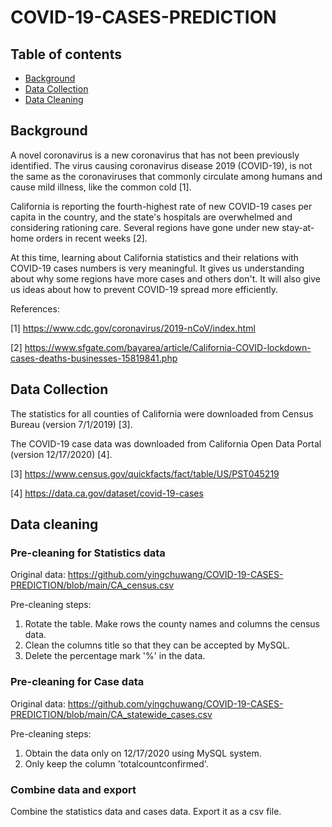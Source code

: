# COVID-19-CASES-PREDICTION
## Table of contents 
* [Background](#background)
* [Data Collection](#data-collection)
* [Data Cleaning](#data-cleaning)

## Background
A novel coronavirus is a new coronavirus that has not been previously identified. The virus causing coronavirus disease 2019 (COVID-19), is not the same as the coronaviruses that commonly circulate among humans and cause mild illness, like the common cold [1]. 

California is reporting the fourth-highest rate of new COVID-19 cases per capita in the country, and the state's hospitals are overwhelmed and considering rationing care. Several regions have gone under new stay-at-home orders in recent weeks [2].

At this time, learning about California statistics and their relations with COVID-19 cases numbers is very meaningful. It gives us understanding about why some regions have more cases and others don't. It will also give us ideas about how to prevent COVID-19 spread more efficiently.  

References:

[1] https://www.cdc.gov/coronavirus/2019-nCoV/index.html

[2] https://www.sfgate.com/bayarea/article/California-COVID-lockdown-cases-deaths-businesses-15819841.php

## Data Collection

The statistics for all counties of California were downloaded from Census Bureau (version 7/1/2019) [3].

The COVID-19 case data was downloaded from California Open Data Portal (version 12/17/2020) [4].

[3] https://www.census.gov/quickfacts/fact/table/US/PST045219

[4] https://data.ca.gov/dataset/covid-19-cases

## Data cleaning

### Pre-cleaning for Statistics data

Original data: https://github.com/yingchuwang/COVID-19-CASES-PREDICTION/blob/main/CA_census.csv

Pre-cleaning steps:
1. Rotate the table. Make rows the county names and columns the census data.
2. Clean the columns title so that they can be accepted by MySQL.
3. Delete the percentage mark '%' in the data.

### Pre-cleaning for Case data

Original data: https://github.com/yingchuwang/COVID-19-CASES-PREDICTION/blob/main/CA_statewide_cases.csv

Pre-cleaning steps:
1. Obtain the data only on 12/17/2020 using MySQL system.
2. Only keep the column 'totalcountconfirmed'.

### Combine data and export

Combine the statistics data and cases data. Export it as a csv file.
